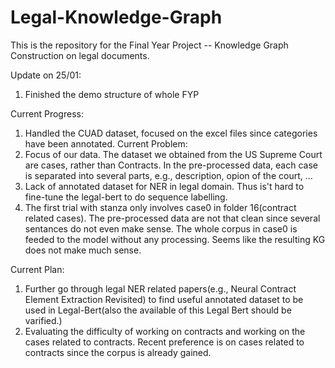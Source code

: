# Legal-Knowledge-Graph
This is the repository for the Final Year Project -- Knowledge Graph Construction on legal documents. 

Update on 25/01: 
  1. Finished the demo structure of whole FYP


Current Progress:
  1. Handled the CUAD dataset, focused on the excel files since categories have been annotated.
Current Problem: 
  1. Focus of our data. The dataset we obtained from the US Supreme Court are cases, rather than Contracts. In the pre-processed data, each case is separated into several parts, e.g., description, opion of the court, ...
  2. Lack of annotated  dataset for NER in legal domain. Thus is't hard to fine-tune the legal-bert to do sequence labelling.
  3. The first trial with stanza only involves case0 in folder 16(contract related cases). The pre-processed data are not that clean since several sentances do not even make sense. The whole corpus in case0 is feeded to the model without any processing. Seems like the resulting KG does not make much sense.

Current Plan:
  1. Further go through legal NER related papers(e.g., Neural Contract Element Extraction Revisited) to find useful annotated dataset to be used in Legal-Bert(also the available of this Legal Bert should be varified.)
  2. Evaluating the difficulty of working on contracts and working on the cases related to contracts. Recent preference is on cases related to contracts since the corpus is already gained.
